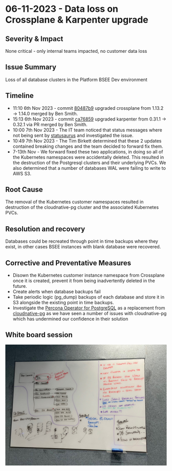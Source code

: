 # 06-11-2023 - Data loss on Crossplane & Karpenter upgrade 

## Severity & Impact
None critical - only internal teams impacted, no customer data loss

## Issue Summary
Loss of all database clusters in the Platform BSEE Dev environment 

## Timeline
* 11:10 6th Nov 2023 - commit [80487b9](https://github.com/portswigger-cloud/bsee/commit/80487b90fd075e71b67ac774674fd15fdfa33135) upgraded crossplane from 1.13.2 -> 1.14.0 merged by Ben Smith.
* 15:13 6th Nov 2023 - commit [ca76859](https://github.com/portswigger-cloud/bsee/commit/ca76859f33c56f24df0443496abced7a78b2d18e) upgraded karpenter from 0.31.1 -> 0.32.1 via PR merged by Ben Smith.
* 10:00 7th Nov 2023 - The IT team noticed that status messages where not being sent by [statusaurus](https://github.com/portswigger-cloud/statusaurus) and investigated the issue.
* 10:49 7th Nov 2023 - The Tim Birkett determined that these 2 updates contained breaking changes and the team decided to forward fix them.
* 7-13th Nov - We forward fixed these two applications, in doing so all of the Kubernetes namespaces were accidentally deleted. This resulted in the destruction of the Postgresql clusters and their underlying PVCs. We also determined that a number of databases WAL were failing to write to AWS S3.

## Root Cause
The removal of the Kubernetes customer namespaces resulted in destruction of the cloudnative-pg cluster and the associated Kubernetes PVCs.

## Resolution and recovery
Databases could be recreated through point in time backups where they exist, in other cases BSEE instances with blank database were recovered.

## Corrective and Preventative Measures
* Disown the Kubernetes customer instance namespace from Crossplane once it is created, prevent it from being inadvertently deleted in the future.
* Create alerts when database backups fail
* Take periodic logic (pg_dump) backups of each database and store it in S3 alongside the existing point in time backups.
* Investigate the [Percona Operator for PostgreSQL](https://github.com/percona/percona-postgresql-operator) as a replacement from [cloudnative-pg](https://github.com/cloudnative-pg/cloudnative-pg) as we have seen a number of issues with cloudnative-pg which has undermined our confidence in their solution

## White board session
![white board](../../media/06-11-2023-data-loss.jpg)

